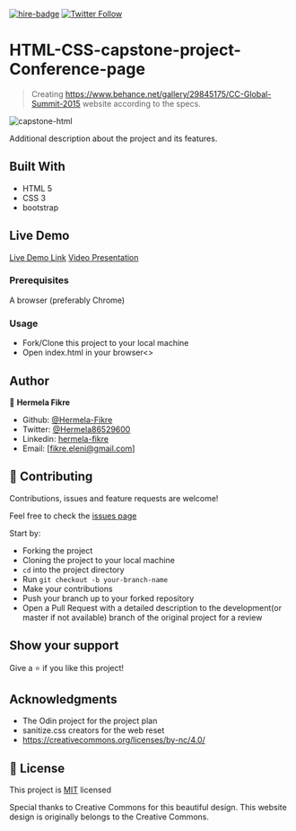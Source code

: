 [![hire-badge](https://img.shields.io/badge/Consult%20/%20Hire%20Hermela-Click%20to%20Contact-brightgreen)](fikre.eleni@gmail.com) [![Twitter Follow](https://img.shields.io/twitter/follow/hermela-fikre?label=Follow%20hermela-fikre%20on%20Twitter&style=social)](https://twitter.com/hermela-fikre)

# HTML-CSS-capstone-project-Conference-page

> Creating https://www.behance.net/gallery/29845175/CC-Global-Summit-2015 website according to the specs.

![capstone-html](https://user-images.githubusercontent.com/60448833/76857618-df44c380-6866-11ea-88c9-802b5f23f509.gif)


Additional description about the project and its features.

## Built With

- HTML 5
- CSS 3
- bootstrap

## Live Demo

[Live Demo Link](https://rawcdn.githack.com/kblycaglayan/HTML-CSS-capstone-project-Conference-page/65c0b4f71f46e41a66cc9ae49396506723a5d562/index.html)
[Video Presentation](https://www.loom.com/share/58722e33790e41c18a7e61f090bb29f1)

### Prerequisites

A browser (preferably Chrome)

### Usage

- Fork/Clone this project to your local machine
- Open index.html in your browser<>

## Author

👤 **Hermela Fikre**

- Github: [@Hermela-Fikre](https://github.com/Hermela-Fikre)
- Twitter: [@Hermela86529600](https://twitter.com/Hermela86529600)
- Linkedin: [hermela-fikre](https://www.linkedin.com/in/hermela-fikre-1a969b156/)
- Email: [fikre.eleni@gmail.com]

## 🤝 Contributing

Contributions, issues and feature requests are welcome!

Feel free to check the [issues page](https://github.com/Hermela-Fikre/html-css-capstone-project/issues)

Start by:

- Forking the project
- Cloning the project to your local machine
- `cd` into the project directory
- Run `git checkout -b your-branch-name`
- Make your contributions
- Push your branch up to your forked repository
- Open a Pull Request with a detailed description to the development(or master if not available) branch of the original project for a review

## Show your support

Give a ⭐️ if you like this project!

## Acknowledgments

- The Odin project for the project plan
- sanitize.css creators for the web reset
- https://creativecommons.org/licenses/by-nc/4.0/

## 📝 License

This project is [MIT](LICENSE.md) licensed

Special thanks to Creative Commons for this beautiful design.
This website design is originally belongs to the Creative Commons.


